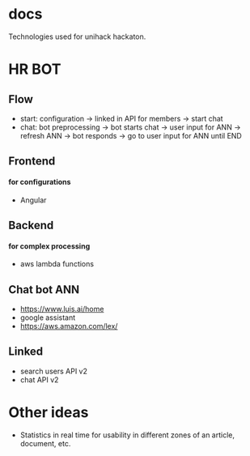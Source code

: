 # docs
Technologies used for unihack hackaton.


# HR BOT

## Flow
* start: configuration -> linked in API for members -> start chat
* chat: bot preprocessing -> bot starts chat -> user input for ANN -> refresh ANN -> bot responds -> go to user input for ANN until END 

## Frontend
#### for configurations
* Angular

## Backend
#### for complex processing
* aws lambda functions

## Chat bot ANN
* https://www.luis.ai/home
* google assistant 
* https://aws.amazon.com/lex/

## Linked 
* search users API v2
* chat API v2

# Other ideas
* Statistics in real time for usability in different zones of an article, document, etc.

